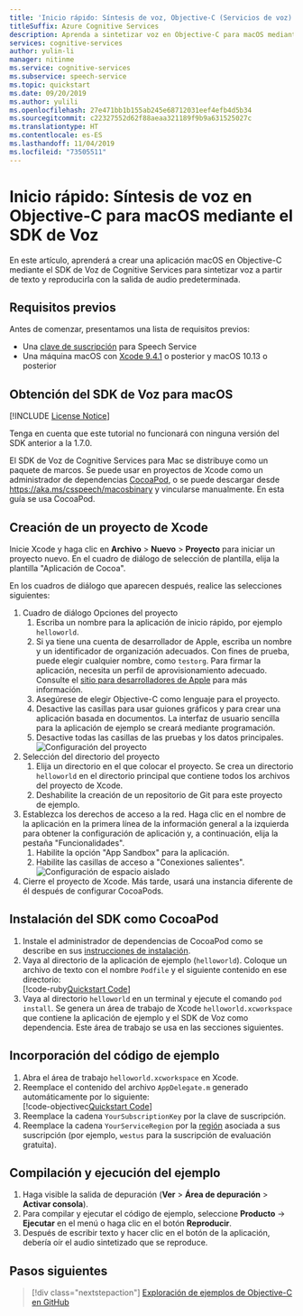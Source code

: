 ```yaml
---
title: 'Inicio rápido: Síntesis de voz, Objective-C (Servicios de voz)'
titleSuffix: Azure Cognitive Services
description: Aprenda a sintetizar voz en Objective-C para macOS mediante el SDK de Voz
services: cognitive-services
author: yulin-li
manager: nitinme
ms.service: cognitive-services
ms.subservice: speech-service
ms.topic: quickstart
ms.date: 09/20/2019
ms.author: yulili
ms.openlocfilehash: 27e471bb1b155ab245e68712031eef4efb4d5b34
ms.sourcegitcommit: c22327552d62f88aeaa321189f9b9a631525027c
ms.translationtype: HT
ms.contentlocale: es-ES
ms.lasthandoff: 11/04/2019
ms.locfileid: "73505511"
---
```

# <a name="quickstart-synthesize-speech-in-objective-c-on-macos-using-the-speech-sdk"></a>Inicio rápido: Síntesis de voz en Objective-C para macOS mediante el SDK de Voz

En este artículo, aprenderá a crear una aplicación macOS en Objective-C mediante el SDK de Voz de Cognitive Services para sintetizar voz a partir de texto y reproducirla con la salida de audio predeterminada.

## <a name="prerequisites"></a>Requisitos previos

Antes de comenzar, presentamos una lista de requisitos previos:

* Una [clave de suscripción](~/articles/cognitive-services/Speech-Service/get-started.md) para Speech Service
* Una máquina macOS con [Xcode 9.4.1](https://geo.itunes.apple.com/us/app/xcode/id497799835?mt=12) o posterior y macOS 10.13 o posterior

## <a name="get-the-speech-sdk-for-macos"></a>Obtención del SDK de Voz para macOS

[!INCLUDE [License Notice](~/includes/cognitive-services-speech-service-license-notice.md)]

Tenga en cuenta que este tutorial no funcionará con ninguna versión del SDK anterior a la 1.7.0.

El SDK de Voz de Cognitive Services para Mac se distribuye como un paquete de marcos.
Se puede usar en proyectos de Xcode como un administrador de dependencias [CocoaPod](https://cocoapods.org/), o se puede descargar desde https://aka.ms/csspeech/macosbinary y vincularse manualmente. En esta guía se usa CocoaPod.

## <a name="create-an-xcode-project"></a>Creación de un proyecto de Xcode

Inicie Xcode y haga clic en **Archivo** > **Nuevo** > **Proyecto** para iniciar un proyecto nuevo.
En el cuadro de diálogo de selección de plantilla, elija la plantilla "Aplicación de Cocoa".

En los cuadros de diálogo que aparecen después, realice las selecciones siguientes:

1. Cuadro de diálogo Opciones del proyecto
    1. Escriba un nombre para la aplicación de inicio rápido, por ejemplo `helloworld`.
    1. Si ya tiene una cuenta de desarrollador de Apple, escriba un nombre y un identificador de organización adecuados. Con fines de prueba, puede elegir cualquier nombre, como `testorg`. Para firmar la aplicación, necesita un perfil de aprovisionamiento adecuado. Consulte el [sitio para desarrolladores de Apple](https://developer.apple.com/) para más información.
    1. Asegúrese de elegir Objective-C como lenguaje para el proyecto.
    1. Desactive las casillas para usar guiones gráficos y para crear una aplicación basada en documentos. La interfaz de usuario sencilla para la aplicación de ejemplo se creará mediante programación.
    1. Desactive todas las casillas de las pruebas y los datos principales.
    ![Configuración del proyecto](~/articles/cognitive-services/Speech-Service/media/sdk/qs-objectivec-macos-project-settings.png)
1. Selección del directorio del proyecto
    1. Elija un directorio en el que colocar el proyecto. Se crea un directorio `helloworld` en el directorio principal que contiene todos los archivos del proyecto de Xcode.
    1. Deshabilite la creación de un repositorio de Git para este proyecto de ejemplo.
1. Establezca los derechos de acceso a la red. Haga clic en el nombre de la aplicación en la primera línea de la información general a la izquierda para obtener la configuración de aplicación y, a continuación, elija la pestaña "Funcionalidades".
    1. Habilite la opción "App Sandbox" para la aplicación.
    1. Habilite las casillas de acceso a "Conexiones salientes".
    ![Configuración de espacio aislado](~/articles/cognitive-services/Speech-Service/media/sdk/qs-objectivec-macos-sandbox-tts.png)
1. Cierre el proyecto de Xcode. Más tarde, usará una instancia diferente de él después de configurar CocoaPods.

## <a name="install-the-sdk-as-a-cocoapod"></a>Instalación del SDK como CocoaPod

1. Instale el administrador de dependencias de CocoaPod como se describe en sus [instrucciones de instalación](https://guides.cocoapods.org/using/getting-started.html).
1. Vaya al directorio de la aplicación de ejemplo (`helloworld`). Coloque un archivo de texto con el nombre `Podfile` y el siguiente contenido en ese directorio:  
   [!code-ruby[Quickstart Code](~/samples-cognitive-services-speech-sdk/quickstart/objectivec/macos/text-to-speech/helloworld/Podfile)]
1. Vaya al directorio `helloworld` en un terminal y ejecute el comando `pod install`. Se genera un área de trabajo de Xcode `helloworld.xcworkspace` que contiene la aplicación de ejemplo y el SDK de Voz como dependencia. Este área de trabajo se usa en las secciones siguientes.

## <a name="add-the-sample-code"></a>Incorporación del código de ejemplo

1. Abra el área de trabajo `helloworld.xcworkspace` en Xcode.
1. Reemplace el contenido del archivo `AppDelegate.m` generado automáticamente por lo siguiente:  
   [!code-objectivec[Quickstart Code](~/samples-cognitive-services-speech-sdk/quickstart/objectivec/macos/text-to-speech/helloworld/helloworld/AppDelegate.m#code)]
1. Reemplace la cadena `YourSubscriptionKey` por la clave de suscripción.
1. Reemplace la cadena `YourServiceRegion` por la [región](~/articles/cognitive-services/Speech-Service/regions.md) asociada a sus suscripción (por ejemplo, `westus` para la suscripción de evaluación gratuita).

## <a name="build-and-run-the-sample"></a>Compilación y ejecución del ejemplo

1. Haga visible la salida de depuración (**Ver** > **Área de depuración** > **Activar consola**).
1. Para compilar y ejecutar el código de ejemplo, seleccione **Producto** -> **Ejecutar** en el menú o haga clic en el botón **Reproducir**.
1. Después de escribir texto y hacer clic en el botón de la aplicación, debería oír el audio sintetizado que se reproduce.

## <a name="next-steps"></a>Pasos siguientes

> [!div class="nextstepaction"]
> [Exploración de ejemplos de Objective-C en GitHub](https://aka.ms/csspeech/samples)


